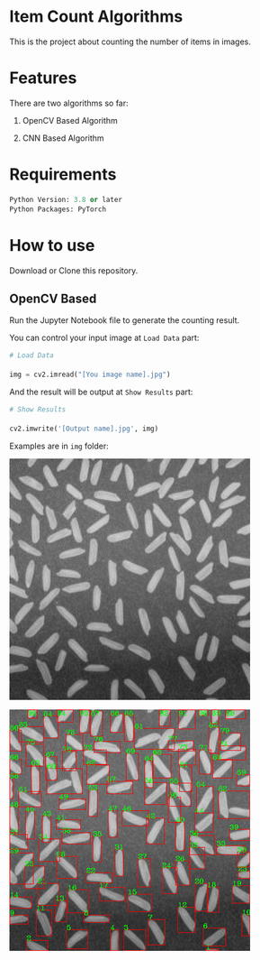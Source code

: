 # Item Count Algorithms 

This is the project about counting the number of items in images. 

# Features

There are two algorithms so far: 

1. OpenCV Based Algorithm

2. CNN Based Algorithm

# Requirements

``` Python
Python Version: 3.8 or later
Python Packages: PyTorch
```

# How to use

Download or Clone this repository.

## OpenCV Based 

Run the Jupyter Notebook file to generate the counting result. 

You can control your input image at `Load Data` part: 

``` Python
# Load Data

img = cv2.imread("[You image name].jpg") 
```

And the result will be output at `Show Results` part:

``` Python
# Show Results

cv2.imwrite('[Output name].jpg', img)
```

Examples are in `img` folder: 

![Input Image](/opencv-based/img/input1.png)

![Output Image](/opencv-based/img/output1.png)
